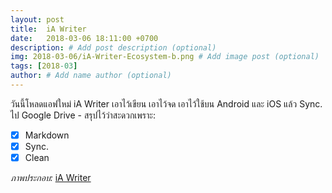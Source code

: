 ```yaml
---
layout: post
title:  iA Writer
date:   2018-03-06 18:11:00 +0700
description: # Add post description (optional)
img: 2018-03-06/iA-Writer-Ecosystem-b.png # Add image post (optional)
tags: [2018-03]
author: # Add name author (optional)
---
```

วันนี้โหลดแอฟใหม่ iA Writer เอาไว้เขียน เอาไว้จด เอาไว้ใช้บน Android และ iOS แล้ว Sync. ไป Google Drive - สรุปไว้ว่าสะดวกเพราะ:
- [x] Markdown
- [x] Sync.
- [x] Clean

*ภาพประกอบ:* [iA Writer](https://ia.net/)

